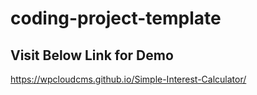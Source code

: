 # coding-project-template
## Visit Below Link for Demo
https://wpcloudcms.github.io/Simple-Interest-Calculator/
